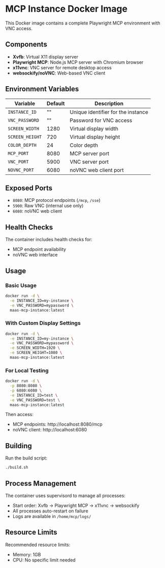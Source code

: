# MCP Instance Docker Image

This Docker image contains a complete Playwright MCP environment with VNC access.

## Components

- **Xvfb**: Virtual X11 display server
- **Playwright MCP**: Node.js MCP server with Chromium browser
- **x11vnc**: VNC server for remote desktop access
- **websockify/noVNC**: Web-based VNC client

## Environment Variables

| Variable | Default | Description |
|----------|---------|-------------|
| `INSTANCE_ID` | "" | Unique identifier for the instance |
| `VNC_PASSWORD` | "" | Password for VNC access |
| `SCREEN_WIDTH` | 1280 | Virtual display width |
| `SCREEN_HEIGHT` | 720 | Virtual display height |
| `COLOR_DEPTH` | 24 | Color depth |
| `MCP_PORT` | 8080 | MCP server port |
| `VNC_PORT` | 5900 | VNC server port |
| `NOVNC_PORT` | 6080 | noVNC web client port |

## Exposed Ports

- `8080`: MCP protocol endpoints (`/mcp`, `/sse`)
- `5900`: Raw VNC (internal use only)
- `6080`: noVNC web client

## Health Checks

The container includes health checks for:
- MCP endpoint availability
- noVNC web interface

## Usage

### Basic Usage
```bash
docker run -d \
  -e INSTANCE_ID=my-instance \
  -e VNC_PASSWORD=mypassword \
  maas-mcp-instance:latest
```

### With Custom Display Settings
```bash
docker run -d \
  -e INSTANCE_ID=my-instance \
  -e VNC_PASSWORD=mypassword \
  -e SCREEN_WIDTH=1920 \
  -e SCREEN_HEIGHT=1080 \
  maas-mcp-instance:latest
```

### For Local Testing
```bash
docker run -d \
  -p 8080:8080 \
  -p 6080:6080 \
  -e INSTANCE_ID=test \
  -e VNC_PASSWORD=test \
  maas-mcp-instance:latest
```

Then access:
- MCP endpoints: http://localhost:8080/mcp
- noVNC client: http://localhost:6080

## Building

Run the build script:
```bash
./build.sh
```

## Process Management

The container uses supervisord to manage all processes:
- Start order: Xvfb → Playwright MCP → x11vnc → websockify
- All processes auto-restart on failure
- Logs are available in `/home/mcp/logs/`

## Resource Limits

Recommended resource limits:
- Memory: 1GB
- CPU: No specific limit needed
